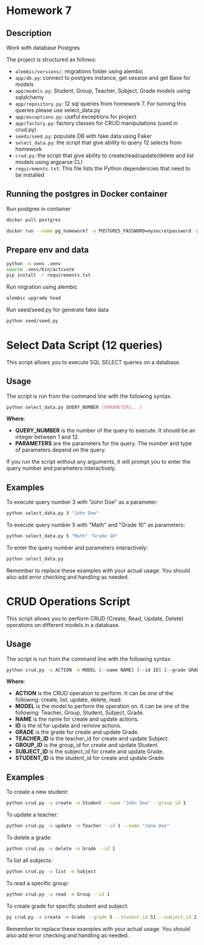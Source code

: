 # Homework 7

## Description

Work with database Postgres

The project is structured as follows:

- `alembic/versions/`: migrations folder using alembic
- `app/db.py`: connect to postgres instance, get session and get Base for models
- `app/models.py`: Student, Group, Teacher, Subject, Grade models using sqlalchemy
- `app/repository.py`: 12 sql queries from homework 7. For tunning this queries please use select_data.py
- `app/exceptions.py`: useful exceptions for project
- `app/factory.py`: factory classes for CRUD manipulations (used in crud.py)
- `seeds/seed.py`: populate DB with fake data using Faker
- `select_data.py`: the script that give ability to query 12 selects from homework
- `crud.py`: the script that give ability to create/read/update/delete and list models using argparse CLI
- `requirements.txt`: This file lists the Python dependencies that need to be installed

## Running the postgres in Docker container

Run postgres in container

```bash
docker pull postgres
```

```bash
docker run --name pg_homework7 -e POSTGRES_PASSWORD=mysecretpassword -p 5552:5432 -d postgres
```

## Prepare env and data

```bash
python -m venv .venv
source .venv/bin/activate
pip install -r requirements.txt
```

Run migration using alembic

```bash
alembic upgrade head
```

Run seed/seed.py for generate fake data

```bash
python seed/seed.py
```

# Select Data Script (12 queries)

This script allows you to execute SQL SELECT queries on a database.

## Usage

The script is run from the command line with the following syntax:

```bash
python select_data.py QUERY_NUMBER [PARAMETERS...]
```

__**Where**__:

 - **QUERY_NUMBER** is the number of the query to execute. It should be an integer between 1 and 12.
 - **PARAMETERS** are the parameters for the query. The number and type of parameters depend on the query.

 If you run the script without any arguments, it will prompt you to enter the query number and parameters interactively.

 ## Examples

 To execute query number 3 with "John Doe" as a parameter:

```bash
python select_data.py 3 "John Doe"
```

To execute query number 5 with "Math" and "Grade 10" as parameters:

```bash
python select_data.py 5 "Math" "Grade 10"
```

To enter the query number and parameters interactively:

```bash
python select_data.py
```

Remember to replace these examples with your actual usage. You should also add error checking and handling as needed.

# CRUD Operations Script

This script allows you to perform CRUD (Create, Read, Update, Delete) operations on different models in a database.

## Usage

The script is run from the command line with the following syntax:

```bash
python crud.py -a ACTION -m MODEL [--name NAME] [--id ID] [--grade GRADE] [--teacher_id TEACHER_ID] [--group_id GROUP_ID] [--subject_id SUBJECT_ID] [--student_id STUDENT_ID]
```

__**Where**__:

- **ACTION** is the CRUD operation to perform. It can be one of the following: create, list, update, delete, read.
- **MODEL** is the model to perform the operation on. It can be one of the following: Teacher, Group, Student, Subject, Grade.
- **NAME** is the name for create and update actions.
- **ID** is the id for update and remove actions.
- **GRADE** is the grade for create and update Grade.
- **TEACHER_ID** is the teacher_id for create and update Subject.
- **GROUP_ID** is the group_id for create and update Student.
- **SUBJECT_ID** is the subject_id for create and update Grade.
- **STUDENT_ID** is the student_id for create and update Grade.

## Examples

To create a new student:

```bash
python crud.py -a create -m Student --name "John Doe" --group_id 1
```

 To update a teacher:

 ```bash
python crud.py -a update -m Teacher --id 1 --name "Jane Doe"
```

To delete a grade:

```bash
python crud.py -a delete -m Grade --id 1
```

To list all subjects:

```bash
python crud.py -a list -m Subject
```

To read a specific group:

```bash
python crud.py -a read -m Group --id 1
```

To create grade for specific student and subject:

```bash
py crud.py -a create -m Grade --grade 5 --student_id 51 --subject_id 2
```

Remember to replace these examples with your actual usage. You should also add error checking and handling as needed.